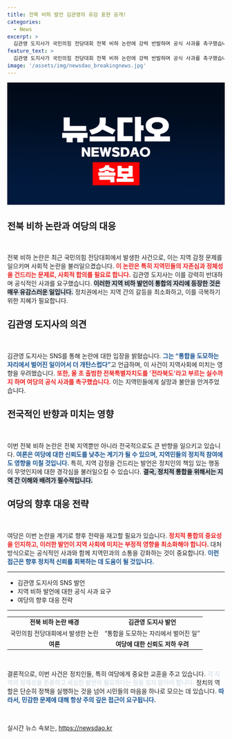 ```yaml
---
title: 전북 비하 발언 김관영의 유감 표현 공개!
categories:
  - News
excerpt: >
  김관영 도지사가 국민의힘 전당대회 전북 비하 논란에 강력 반발하며 공식 사과를 촉구했습니다. 통합의 자리에 벌어진 실수, 전북특별자치도를 전라북도로 잘못 부른 상황이 크나큰 유감이라는 그의 호소가 귀추를 주목케 하고 있습니다.
feature_text: >
  김관영 도지사가 국민의힘 전당대회 전북 비하 논란에 강력 반발하며 공식 사과를 촉구했습니다. 통합의 자리에 벌어진 실수, 전북특별자치도를 전라북도로 잘못 부른 상황이 크나큰 유감이라는 그의 호소가 귀추를 주목케 하고 있습니다.
image: '/assets/img/newsdao_breakingnews.jpg'
---
```


<p><img src="/assets/img/newsdao_breakingnews.jpg" alt="cryptoinkorea 속보" /></p>

<h2 data-ke-size="size26">전북 비하 논란과 여당의 대응</h2>

<p data-ke-size="size16">&nbsp;</p>

<p>전북 비하 논란은 최근 국민의힘 전당대회에서 발생한 사건으로, 이는 지역 감정 문제를 일으키며 사회적 논란을 불러일으켰습니다. <b><span style="color: #ee2323;"> 이 논란은 특히 지역민들의 자존심과 정체성을 건드리는 문제로, 사회적 합의를 필요로 합니다.</span></b> 김관영 도지사는 이를 강력히 반대하며 공식적인 사과를 요구했습니다. <b><span style="background-color: #21538527;"> 이러한 지역 비하 발언이 통합의 자리에 등장한 것은 매우 유감스러운 일입니다.</span></b> 정치권에서는 지역 간의 갈등을 최소화하고, 이를 극복하기 위한 지혜가 필요합니다.</p>

<h2 data-ke-size="size26">김관영 도지사의 의견</h2>

<p data-ke-size="size16">&nbsp;</p>

<p>김관영 도지사는 SNS를 통해 논란에 대한 입장을 밝혔습니다. <b><span style="color: #1a5490;">그는 “통합을 도모하는 자리에서 벌어진 일이어서 더 개탄스럽다”</span></b>고 언급하며, 이 사건이 지역사회에 미치는 영향을 우려했습니다. <b><span style="color: #ee2323;">또한, 올 초 출범한 전북특별자치도를 '전라북도'라고 부르는 실수까지 하며 여당의 공식 사과를 촉구했습니다.</span></b> 이는 지역민들에게 실망과 불안을 안겨주었습니다.</p>

<h2 data-ke-size="size26">전국적인 반향과 미치는 영향</h2>

<p data-ke-size="size16">&nbsp;</p>

<p>이번 전북 비하 논란은 전북 지역뿐만 아니라 전국적으로도 큰 반향을 일으키고 있습니다. <b><span style="color: #1a5490;">여론은 여당에 대한 신뢰도를 낮추는 계기가 될 수 있으며, 지역민들의 정치적 참여에도 영향을 미칠 것입니다.</span></b> 특히, 지역 감정을 건드리는 발언은 정치인의 책임 있는 행동이 무엇인지에 대한 경각심을 불러일으킬 수 있습니다. <b><span style="background-color: #21538527;">결국, 정치적 통합을 위해서는 지역 간 이해와 배려가 필수적입니다.</span></b></p>

<h2 data-ke-size="size26">여당의 향후 대응 전략</h2>

<p data-ke-size="size16">&nbsp;</p>

<p>여당은 이번 논란을 계기로 향후 전략을 재고할 필요가 있습니다. <b><span style="color: #ee2323;">정치적 통합의 중요성을 인지하고, 이러한 발언이 지역 사회에 미치는 부정적 영향을 최소화해야 합니다.</span></b> 대처 방식으로는 공식적인 사과와 함께 지역민과의 소통을 강화하는 것이 중요합니다. <b><span style="color: #1a5490;">이런 접근은 향후 정치적 신뢰를 회복하는 데 도움이 될 것입니다.</span></b></p>

<hr>

<ul>
<li>김관영 도지사의 SNS 발언</li>
<li>지역 비하 발언에 대한 공식 사과 요구</li>
<li>여당의 향후 대응 전략</li>
</ul>

<hr>

<table style="width: 100%;">
<tr>
<td style="text-align: center; height: 17px;"><b>전북 비하 논란 배경</b></td>
<td style="text-align: center; height: 17px;"><b>김관영 도지사 발언</b></td>
</tr>
<tr>
<td style="text-align: center; height: 17px;">국민의힘 전당대회에서 발생한 논란</td>
<td style="text-align: center; height: 17px;">“통합을 도모하는 자리에서 벌어진 일”</td>
</tr>
<tr>
<td style="text-align: center; height: 17px;"><b>여론</b></td>
<td style="text-align: center; height: 17px;"><b>여당에 대한 신뢰도 저하 우려</b></td>
</tr>
</table>

<p data-ke-size="size16">&nbsp;</p>

<p>결론적으로, 이번 사건은 정치인들, 특히 여당에게 중요한 교훈을 주고 있습니다. <b><span style="color: #21538527;">각 지역의 정체성을 존중하고 세심한 발언이 필요하다는 점을 잊지 말아야 합니다.</span></b> 정치의 역할은 단순히 정책을 실행하는 것을 넘어 시민들의 마음을 하나로 모으는 데 있습니다. <b><span style="color: #1a5490;">따라서, 민감한 문제에 대해 항상 주의 깊은 접근이 요구됩니다.</span></b> </p>

<p data-ke-size="size16">&nbsp;</p>
실시간 뉴스 속보는, <a href="https://newsdao.kr" rel="dofollow">https://newsdao.kr</a>


